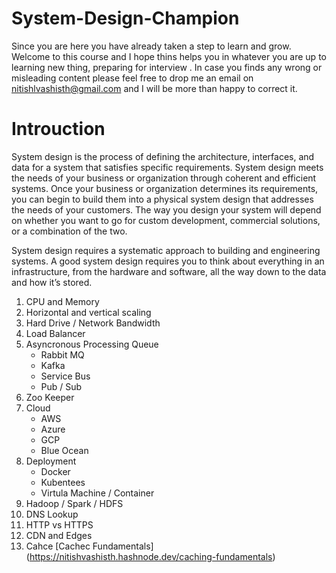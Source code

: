 # System-Design-Champion
Since you are here you have already taken a step to learn and grow. Welcome to this course and I hope thins helps you 
in whatever you are up to learning new thing, preparing for interview .
In case you finds any wrong or misleading content please feel free to drop me an email on nitishlvashisth@gmail.com and 
I will be more than happy to correct it.

# Introuction
System design is the process of defining the architecture, interfaces, and data for a system that satisfies specific requirements. System design meets the needs of your business or organization through coherent and efficient systems. Once your business or organization determines its requirements, you can begin to build them into a physical system design that addresses the needs of your customers. The way you design your system will depend on whether you want to go for custom development, commercial solutions, or a combination of the two.

System design requires a systematic approach to building and engineering systems. A good system design requires you to think about everything in an infrastructure, from the hardware and software, all the way down to the data and how it’s stored.

1. CPU and Memory
2. Horizontal and vertical scaling
3. Hard Drive / Network Bandwidth
4. Load Balancer
5. Asyncronous Processing Queue
   * Rabbit MQ
   * Kafka
   * Service Bus
   * Pub / Sub
6. Zoo Keeper
7. Cloud
   * AWS
   * Azure
   * GCP
   * Blue Ocean
8. Deployment
   * Docker
   * Kubentees
   * Virtula Machine / Container
9. Hadoop / Spark / HDFS
10. DNS Lookup
11. HTTP vs HTTPS
12. CDN and Edges
13. Cahce
    [Cachec Fundamentals] (https://nitishvashisth.hashnode.dev/caching-fundamentals)
    
    
